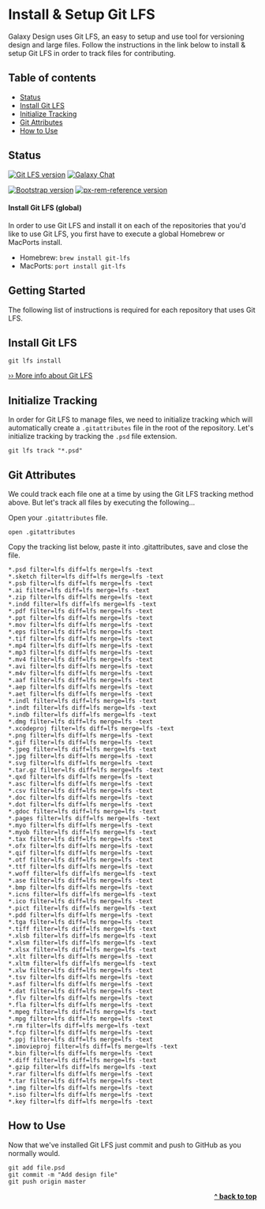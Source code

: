 # Install & Setup Git LFS

Galaxy Design uses Git LFS, an easy to setup and use tool for versioning design and large files. Follow the instructions in the link below to install & setup Git LFS in order to track files for contributing.

## Table of contents

- [Status](#status)
- [Install Git LFS](#install-git-lfs)
- [Initialize Tracking](#initialize-tracking)
- [Git Attributes](#git-attributes)
- [How to Use](#how-to-use)

## Status

[![Git LFS version](https://img.shields.io/badge/Git_LFS-v2.5.1-blue.svg?colorA=212121&colorB=007BFF)](https://git-lfs.github.com/)
[![Galaxy Chat](https://img.shields.io/badge/Galaxy_Chat-Discord-purple.svg?colorA=212121&colorB=7289da)](https://discord.gg/36K9nan)

[![Bootstrap version](https://img.shields.io/badge/Bootstrap-v4.1.3-blue.svg?colorA=212121&colorB=007BFF)](http://getbootstrap.com/)
[![px-rem-reference version](https://img.shields.io/badge/PX--REM_Reference-v1.2.2-blue.svg?colorA=212121&colorB=007BFF)](https://www.npmjs.com/package/px-rem-reference)


#### Install Git LFS (global)

In order to use Git LFS and install it on each of the repositories that you'd like to use Git LFS, you first have to execute a global Homebrew or MacPorts install.

- Homebrew: `brew install git-lfs`
- MacPorts: `port install git-lfs`

## Getting Started

The following list of instructions is required for each repository that uses Git LFS.



## Install Git LFS

```
git lfs install
```

[›› More info about Git LFS](https://git-lfs.github.com/)

## Initialize Tracking

In order for Git LFS to manage files, we need to initialize tracking which will automatically create a `.gitattributes` file in the root of the repository. Let's initialize tracking by tracking the `.psd` file extension.

```
git lfs track "*.psd"
```

## Git Attributes

We could track each file one at a time by using the Git LFS tracking method above. But let's track all files by executing the following...

Open your `.gitattributes` file.

```
open .gitattributes
```

Copy the tracking list below, paste it into .gitattributes, save and close the file.

```
*.psd filter=lfs diff=lfs merge=lfs -text
*.sketch filter=lfs diff=lfs merge=lfs -text
*.psb filter=lfs diff=lfs merge=lfs -text
*.ai filter=lfs diff=lfs merge=lfs -text
*.zip filter=lfs diff=lfs merge=lfs -text
*.indd filter=lfs diff=lfs merge=lfs -text
*.pdf filter=lfs diff=lfs merge=lfs -text
*.ppt filter=lfs diff=lfs merge=lfs -text
*.mov filter=lfs diff=lfs merge=lfs -text
*.eps filter=lfs diff=lfs merge=lfs -text
*.tif filter=lfs diff=lfs merge=lfs -text
*.mp4 filter=lfs diff=lfs merge=lfs -text
*.mp3 filter=lfs diff=lfs merge=lfs -text
*.mv4 filter=lfs diff=lfs merge=lfs -text
*.avi filter=lfs diff=lfs merge=lfs -text
*.m4v filter=lfs diff=lfs merge=lfs -text
*.aaf filter=lfs diff=lfs merge=lfs -text
*.aep filter=lfs diff=lfs merge=lfs -text
*.aet filter=lfs diff=lfs merge=lfs -text
*.indl filter=lfs diff=lfs merge=lfs -text
*.indt filter=lfs diff=lfs merge=lfs -text
*.indb filter=lfs diff=lfs merge=lfs -text
*.dmg filter=lfs diff=lfs merge=lfs -text
*.xcodeproj filter=lfs diff=lfs merge=lfs -text
*.png filter=lfs diff=lfs merge=lfs -text
*.gif filter=lfs diff=lfs merge=lfs -text
*.jpeg filter=lfs diff=lfs merge=lfs -text
*.jpg filter=lfs diff=lfs merge=lfs -text
*.svg filter=lfs diff=lfs merge=lfs -text
*.tar.gz filter=lfs diff=lfs merge=lfs -text
*.qxd filter=lfs diff=lfs merge=lfs -text
*.asc filter=lfs diff=lfs merge=lfs -text
*.csv filter=lfs diff=lfs merge=lfs -text
*.doc filter=lfs diff=lfs merge=lfs -text
*.dot filter=lfs diff=lfs merge=lfs -text
*.gdoc filter=lfs diff=lfs merge=lfs -text
*.pages filter=lfs diff=lfs merge=lfs -text
*.myo filter=lfs diff=lfs merge=lfs -text
*.myob filter=lfs diff=lfs merge=lfs -text
*.tax filter=lfs diff=lfs merge=lfs -text
*.ofx filter=lfs diff=lfs merge=lfs -text
*.qif filter=lfs diff=lfs merge=lfs -text
*.otf filter=lfs diff=lfs merge=lfs -text
*.ttf filter=lfs diff=lfs merge=lfs -text
*.woff filter=lfs diff=lfs merge=lfs -text
*.ase filter=lfs diff=lfs merge=lfs -text
*.bmp filter=lfs diff=lfs merge=lfs -text
*.icns filter=lfs diff=lfs merge=lfs -text
*.ico filter=lfs diff=lfs merge=lfs -text
*.pict filter=lfs diff=lfs merge=lfs -text
*.pdd filter=lfs diff=lfs merge=lfs -text
*.tga filter=lfs diff=lfs merge=lfs -text
*.tiff filter=lfs diff=lfs merge=lfs -text
*.xlsb filter=lfs diff=lfs merge=lfs -text
*.xlsm filter=lfs diff=lfs merge=lfs -text
*.xlsx filter=lfs diff=lfs merge=lfs -text
*.xlt filter=lfs diff=lfs merge=lfs -text
*.xltm filter=lfs diff=lfs merge=lfs -text
*.xlw filter=lfs diff=lfs merge=lfs -text
*.tsv filter=lfs diff=lfs merge=lfs -text
*.asf filter=lfs diff=lfs merge=lfs -text
*.dat filter=lfs diff=lfs merge=lfs -text
*.flv filter=lfs diff=lfs merge=lfs -text
*.fla filter=lfs diff=lfs merge=lfs -text
*.mpeg filter=lfs diff=lfs merge=lfs -text
*.mpg filter=lfs diff=lfs merge=lfs -text
*.rm filter=lfs diff=lfs merge=lfs -text
*.fcp filter=lfs diff=lfs merge=lfs -text
*.ppj filter=lfs diff=lfs merge=lfs -text
*.imovieproj filter=lfs diff=lfs merge=lfs -text
*.bin filter=lfs diff=lfs merge=lfs -text
*.diff filter=lfs diff=lfs merge=lfs -text
*.gzip filter=lfs diff=lfs merge=lfs -text
*.rar filter=lfs diff=lfs merge=lfs -text
*.tar filter=lfs diff=lfs merge=lfs -text
*.img filter=lfs diff=lfs merge=lfs -text
*.iso filter=lfs diff=lfs merge=lfs -text
*.key filter=lfs diff=lfs merge=lfs -text
```

## How to Use

Now that we've installed Git LFS just commit and push to GitHub as you normally would.

```
git add file.psd
git commit -m "Add design file"
git push origin master
```

<div align="right">
    <b><a href="#install--setup-git-lfs">^ back to top</a></b>
</div>